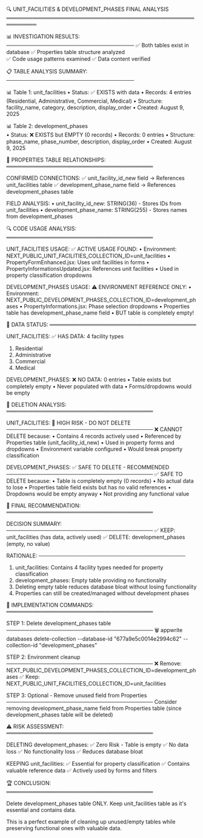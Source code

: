 🔍 UNIT_FACILITIES & DEVELOPMENT_PHASES FINAL ANALYSIS
══════════════════════════════════════════════════════════

📊 INVESTIGATION RESULTS:
──────────────────────────────────
✅ Both tables exist in database
✅ Properties table structure analyzed  
✅ Code usage patterns examined
✅ Data content verified

📋 TABLE ANALYSIS SUMMARY:
──────────────────────────────────

📊 Table 1: unit_facilities
   • Status: ✅ EXISTS with data
   • Records: 4 entries (Residential, Administrative, Commercial, Medical)
   • Structure: facility_name, category, description, display_order
   • Created: August 9, 2025

📊 Table 2: development_phases  
   • Status: ❌ EXISTS but EMPTY (0 records)
   • Records: 0 entries
   • Structure: phase_name, phase_number, description, display_order
   • Created: August 9, 2025

🔗 PROPERTIES TABLE RELATIONSHIPS:
═══════════════════════════════════════

CONFIRMED CONNECTIONS:
✅ unit_facility_id_new field → References unit_facilities table
✅ development_phase_name field → References development_phases table

FIELD ANALYSIS:
• unit_facility_id_new: STRING(36) - Stores IDs from unit_facilities
• development_phase_name: STRING(255) - Stores names from development_phases

🔍 CODE USAGE ANALYSIS:
═══════════════════════════════════════

UNIT_FACILITIES USAGE:
✅ ACTIVE USAGE FOUND:
   • Environment: NEXT_PUBLIC_UNIT_FACILITIES_COLLECTION_ID=unit_facilities
   • PropertyFormEnhanced.jsx: Uses unit facilities in forms
   • PropertyInformationsUpdated.jsx: References unit facilities
   • Used in property classification dropdowns

DEVELOPMENT_PHASES USAGE:
⚠️  ENVIRONMENT REFERENCE ONLY:
   • Environment: NEXT_PUBLIC_DEVELOPMENT_PHASES_COLLECTION_ID=development_phases
   • PropertyInformations.jsx: Phase selection dropdowns 
   • Properties table has development_phase_name field
   • BUT table is completely empty!

💾 DATA STATUS:
═══════════════════════════════════════

UNIT_FACILITIES:
✅ HAS DATA: 4 facility types
   1. Residential
   2. Administrative  
   3. Commercial
   4. Medical

DEVELOPMENT_PHASES:
❌ NO DATA: 0 entries
   • Table exists but completely empty
   • Never populated with data
   • Forms/dropdowns would be empty

🎯 DELETION ANALYSIS:
═══════════════════════════════════════

UNIT_FACILITIES:
🚨 HIGH RISK - DO NOT DELETE
───────────────────────────────────────
❌ CANNOT DELETE because:
   • Contains 4 records actively used
   • Referenced by Properties table (unit_facility_id_new)
   • Used in property forms and dropdowns
   • Environment variable configured
   • Would break property classification

DEVELOPMENT_PHASES:
✅ SAFE TO DELETE - RECOMMENDED
───────────────────────────────────────
✅ SAFE TO DELETE because:
   • Table is completely empty (0 records)
   • No actual data to lose
   • Properties table field exists but has no valid references
   • Dropdowns would be empty anyway
   • Not providing any functional value

🎯 FINAL RECOMMENDATION:
═══════════════════════════════════════

DECISION SUMMARY:
───────────────────────────────────────
✅ KEEP: unit_facilities (has data, actively used)
✅ DELETE: development_phases (empty, no value)

RATIONALE:
───────────────────────────────────────
1. unit_facilities: Contains 4 facility types needed for property classification
2. development_phases: Empty table providing no functionality
3. Deleting empty table reduces database bloat without losing functionality
4. Properties can still be created/managed without development phases

🔧 IMPLEMENTATION COMMANDS:
═══════════════════════════════════════

STEP 1: Delete development_phases table
───────────────────────────────────────
🗑️  appwrite databases delete-collection --database-id "677a9e5c0014e2994c62" --collection-id "development_phases"

STEP 2: Environment cleanup  
───────────────────────────────────────
❌ Remove: NEXT_PUBLIC_DEVELOPMENT_PHASES_COLLECTION_ID=development_phases
✅ Keep: NEXT_PUBLIC_UNIT_FACILITIES_COLLECTION_ID=unit_facilities

STEP 3: Optional - Remove unused field from Properties
───────────────────────────────────────
Consider removing development_phase_name field from Properties table
(since development_phases table will be deleted)

⚠️  RISK ASSESSMENT:
═══════════════════════════════════════

DELETING development_phases:
✅ Zero Risk - Table is empty
✅ No data loss
✅ No functionality loss
✅ Reduces database bloat

KEEPING unit_facilities:
✅ Essential for property classification
✅ Contains valuable reference data
✅ Actively used by forms and filters

🏆 CONCLUSION:
═══════════════════════════════════════

Delete development_phases table ONLY.
Keep unit_facilities table as it's essential and contains data.

This is a perfect example of cleaning up unused/empty tables
while preserving functional ones with valuable data.

